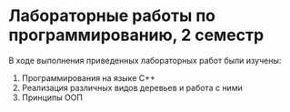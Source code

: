 # Лабораторные работы по программированию, 2 семестр
В ходе выполнения приведенных лабораторных работ были изучены:
1. Программирования на языке С++
2. Реализация различных видов деревьев и работа с ними
3. Принципы ООП
